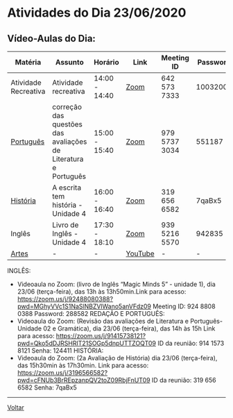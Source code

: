 # Atividades do Dia 23/06/2020

## Vídeo-Aulas do Dia:

| Matéria | Assunto |Horário | Link | Meeting ID | Password |
|---------|---------|--------|------|------------|----------|
| Atividade Recreativa | Atividade recreativa | 14:00 - 14:40 | [Zoom](https://us04web.zoom.us/j/6425737333?pwd=Y015MWphNlVkVWJlTUlNUS9UM05mdz09) | 642 573 7333 | 10032005 |
| [Português](#português) | correção das questões das avaliações de Literatura e Português | 15:00 - 15:40 | [Zoom](https://zoom.us/j/97957373034?pwd=cWRiMTBCaUJoTDltS2NMdm51aFVPQT09) | 979 5737 3034 | 551187 |
| [História](#história) | A escrita tem história - Unidade 4 | 16:00 - 16:40 | [Zoom](https://zoom.us/j/3196566582?pwd=cFNUb3BrREpzanpQV2toZ09RbjFnUT09) | 319 656 6582 | 7qaBx5 | 
| Inglês | Livro de Inglês - Unidade 4 | 17:30 - 18:10 | [Zoom](https://zoom.us/j/93952165570?pwd=TFlMTVNqeG9FQnIxdW12eFljKzBxdz09) | 939 5216 5570 | 942835 | 
| [Artes](#artes) | - | - | [YouTube](https://www.youtube.com/watch?v=z5E4eN-Ecww) | - | - |

INGLÊS:
- Videoaula no Zoom: (livro de Inglês “Magic Minds 5” - unidade 1), dia 23/06 (terça-feira), das
13h às 13h50min.Link para acesso:
https://zoom.us/j/92488080388?pwd=MGhyVVc1S1NaSlNBZVlWano5anVFdz09
Meeting ID: 924 8808 0388
Password: 288582
REDAÇÃO E PORTUGUÊS:
- Videoaula do Zoom: (Revisão das avaliações de Literatura e Português- Unidade 02 e
Gramática), dia 23/06 (terça-feira), das 14h às 15h
Link para acesso:
https://zoom.us/j/91415738121?pwd=Qko5dDJRSHRlT21SOGp5dnpUTTZOQT09
ID da reunião: 914 1573 8121
Senha: 124411
HISTÓRIA:
- Videoaula do Zoom: (2a Avaliação de História) dia 23/06 (terça-feira), das 15h30min às
17h30min.
Link para acesso:
https://zoom.us/j/3196566582?pwd=cFNUb3BrREpzanpQV2toZ09RbjFnUT09
ID da reunião: 319 656 6582
Senha: 7qaBx5

---
[Voltar](index.md)


[plataforma AVA]: https://poliedro-ava.azurewebsites.net
